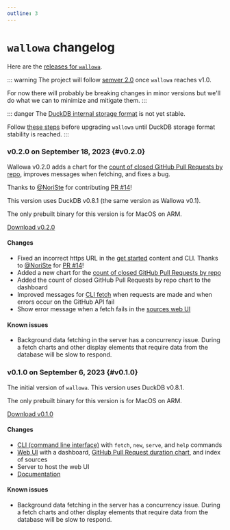 ```yaml
---
outline: 3
---
```

# `wallowa` changelog

Here are the [releases for `wallowa`](https://github.com/gunrein/wallowa/releases).

::: warning
The project will follow [semver 2.0](https://semver.org/) once `wallowa` reaches v1.0.

For now there will probably be breaking changes in minor versions but we'll do what we can to minimize and mitigate them.
:::

::: danger
The [DuckDB internal storage format](https://duckdb.org/internals/storage) is not yet stable.

Follow [these steps](https://duckdb.org/internals/storage#how-to-move-between-storage-formats)
before upgrading `wallowa` until DuckDB storage format stability is reached.
:::

### v0.2.0 on September 18, 2023 {#v0.2.0}

Wallowa v0.2.0 adds a chart for the [​count of closed GitHub Pull Requests by repo](https://www.wallowa.io/docs/sources/github#closed-pr-count)​, improves messages when fetching, and fixes a bug.

Thanks to [@NoriSte](https://github.com/NoriSte) for contributing [PR #14](https://github.com/gunrein/wallowa/pull/14)!

This version uses DuckDB v0.8.1 (the same version as Wallowa v0.1).

The only prebuilt binary for this version is for MacOS on ARM.

[Download v0.2.0](https://github.com/gunrein/wallowa/releases/tag/v0.2.0)

#### Changes

- Fixed an incorrect https URL in the [get started](https://www.wallowa.io/docs/get-started) content and CLI. Thanks to [@NoriSte](https://github.com/NoriSte) for [PR #14](https://github.com/gunrein/wallowa/pull/14)!
- Added a new chart for the [count of closed GitHub Pull Requests by repo](https://www.wallowa.io/docs/sources/github#closed-pr-count)
- Added the count of closed GitHub Pull Requests by repo chart to the dashboard
- Improved messages for [CLI fetch](https://www.wallowa.io/docs/cli#wallowa-fetch) when requests are made and when errors occur on the GitHub API fail
- Show error message when a fetch fails in the [sources web UI](https://www.wallowa.io/docs/web-ui#sources)

#### Known issues

- Background data fetching in the server has a concurrency issue. During a fetch charts and other display elements that require data from the database will be slow to respond.

### v0.1.0 on September 6, 2023 {#v0.1.0}

The initial version of `wallowa`. This version uses DuckDB v0.8.1.

The only prebuilt binary for this version is for MacOS on ARM.

[Download v0.1.0](https://github.com/gunrein/wallowa/releases/tag/v0.1.0)

#### Changes

- [CLI (command line interface)](https://www.wallowa.io/docs/cli) with `fetch`, `new`, `serve`, and `help` commands
- [Web UI](https://www.wallowa.io/docs/web-ui) with a dashboard, [GitHub Pull Request duration chart](https://www.wallowa.io/docs/sources/github), and index of sources
- Server to host the web UI
- [Documentation](http://www.wallowa.io/docs/)

#### Known issues

- Background data fetching in the server has a concurrency issue. During a fetch charts and other display elements that require data from the database will be slow to respond.
